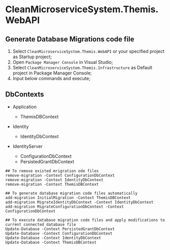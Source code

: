 # CleanMicroserviceSystem.Themis.WebAPI

## Generate Database Migrations code file

1. Select `CleanMicroserviceSystem.Themis.WebAPI` or your specified project as Startup project;
2. Open `Package Manager Console` in Visual Studio;
3. Select `CleanMicroserviceSystem.Themis.Infrastructure` as Default project in Package Manager Console;
4. Input below commands and execute;

## DbContexts

- Application
  
  - ThemisDBContext

- Identity
  
  - IdentityDbContext

- IdentityServer
  
  - ConfigurationDbContext
  - PersistedGrantDbContext

```
## To remove existed mrigration ode files
remove-migration -Context ConfigurationDbContext
remove-migration -Context IdentityDbContext
remove-migration -Context ThemisDBContext

## To generate database migration code files automatically
add-migration InitialMigration -Context ThemisDBContext
add-migration MigrateIdentityDbContext -Context IdentityDbContext
add-migration MigrateConfigurationDbContext -Context ConfigurationDbContext

## To execute database migration code files and apply modifications to current connected database file
Update-Database -Context PersistedGrantDbContext
Update-Database -Context ConfigurationDbContext
Update-Database -Context IdentityDbContext
Update-Database -Context ThemisDBContext
```
